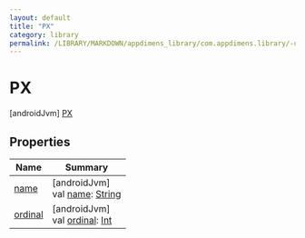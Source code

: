 ```yaml
---
layout: default
title: "PX"
category: library
permalink: /LIBRARY/MARKDOWN/appdimens_library/com.appdimens.library/-unit-type/-p-x/index.html
---
```


# PX

[androidJvm]
[PX](README.md)

## Properties

| Name | Summary |
|---|---|
| [name](README.md#-372974862%2FProperties%2F373173406) | [androidJvm]<br>val [name](README.md#-372974862%2FProperties%2F373173406): [String](https://kotlinlang.org/api/core/kotlin-stdlib/kotlin/-string/index.html) |
| [ordinal](README.md#-739389684%2FProperties%2F373173406) | [androidJvm]<br>val [ordinal](README.md#-739389684%2FProperties%2F373173406): [Int](https://kotlinlang.org/api/core/kotlin-stdlib/kotlin/-int/index.html) |